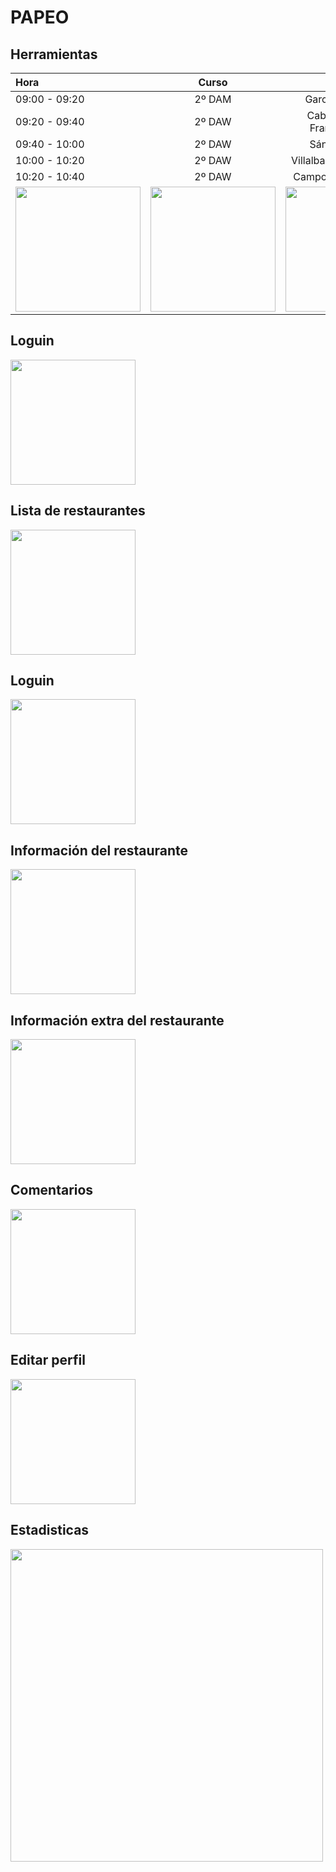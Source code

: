 # PAPEO

## Herramientas

|      Hora     |  Curso |               Nombre                   |  Empresa          |
|:-------------|:------:|:--------------------------------------:|-----------------:|
| 09:00 - 09:20 | 2º DAM | García Ruiz, Cintia                    | Properly          |
| 09:20 - 09:40 | 2º DAW | Caballero Molina, Francisco Jesús      | Freepik           |
| 09:40 - 10:00 | 2º DAW | Sánchez, Adrián                        | BeSoccer          |
| 10:00 - 10:20 | 2º DAW | Villalba Sánchez, Adrián               | ITRS              |
| 10:20 - 10:40 | 2º DAW | Campos Jurado, Rafael                  | BCS               |
<img src="Capturas/Android Logo.png" width="200px"> | <img src="Capturas/Ionic Logo.png" width="200px"> | <img src="Capturas/chartjs Logo.png" width="200px"> 

## Loguin
<img src="Capturas/Loguin.png" width="200px">

## Lista de restaurantes
<img src="Capturas/Registro.png" width="200px">

## Loguin
<img src="Capturas/ReciclerView Restaurante.png" width="200px">

## Información del restaurante
<img src="Capturas/Informacion Restaurante.png" width="200px">

## Información extra del restaurante
<img src="Capturas/Informacion_numero_mapa Restaurante.png" width="200px">

## Comentarios
<img src="Capturas/Comentarios.png" width="200px">

## Editar perfil
<img src="Capturas/Modificar Perfil.png" width="200px">

## Estadisticas
<img src="Capturas/Estadisticas.PNG" width="500px">
